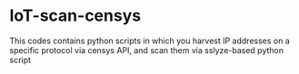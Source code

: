 # IoT-scan-censys
This codes contains python scripts in which you harvest IP addresses on a specific protocol via censys API, and scan them via sslyze-based python script
